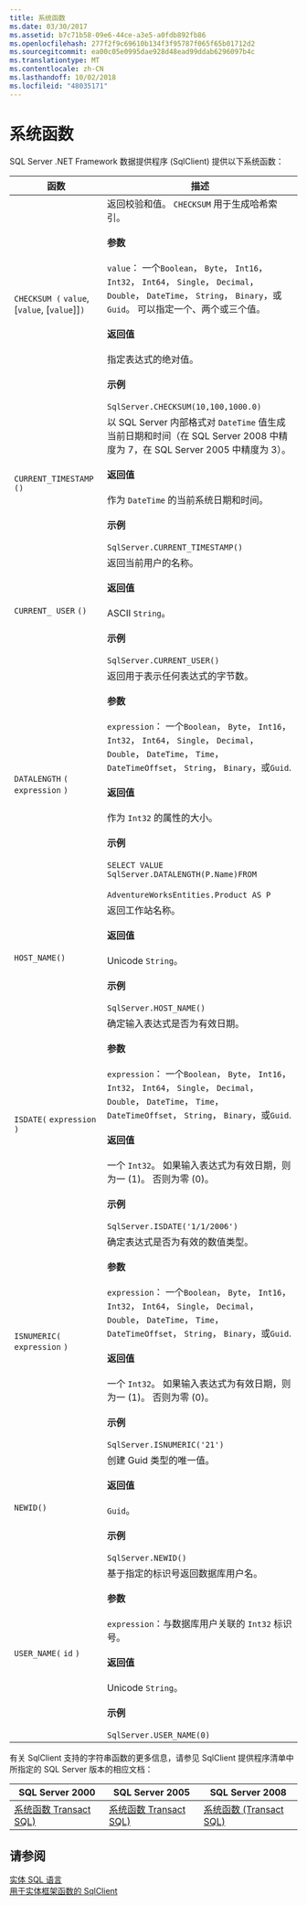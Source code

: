 ```yaml
---
title: 系统函数
ms.date: 03/30/2017
ms.assetid: b7c71b58-09e6-44ce-a3e5-a0fdb892fb86
ms.openlocfilehash: 277f2f9c69610b134f3f95787f065f65b01712d2
ms.sourcegitcommit: ea00c05e0995dae928d48ead99ddab6296097b4c
ms.translationtype: MT
ms.contentlocale: zh-CN
ms.lasthandoff: 10/02/2018
ms.locfileid: "48035171"
---
```

# <a name="system-functions"></a>系统函数
SQL Server .NET Framework 数据提供程序 (SqlClient) 提供以下系统函数：  
  
|函数|描述|  
|--------------|-----------------|  
|`CHECKSUM (` `value`, [`value`, [`value`]]`)`|返回校验和值。 `CHECKSUM` 用于生成哈希索引。<br /><br /> **参数**<br /><br /> `value`： 一个`Boolean`， `Byte`， `Int16`， `Int32`， `Int64`， `Single`， `Decimal`， `Double`， `DateTime`， `String`， `Binary`，或`Guid`。 可以指定一个、两个或三个值。<br /><br /> **返回值**<br /><br /> 指定表达式的绝对值。<br /><br /> **示例**<br /><br /> `SqlServer.CHECKSUM(10,100,1000.0)`|  
|`CURRENT_TIMESTAMP ()`|以 SQL Server 内部格式对 `DateTime` 值生成当前日期和时间（在 SQL Server 2008 中精度为 7，在 SQL Server 2005 中精度为 3）。<br /><br /> **返回值**<br /><br /> 作为 `DateTime` 的当前系统日期和时间。<br /><br /> **示例**<br /><br /> `SqlServer.CURRENT_TIMESTAMP()`|  
|`CURRENT_ USER` `()`|返回当前用户的名称。<br /><br /> **返回值**<br /><br /> ASCII `String`。<br /><br /> **示例**<br /><br /> `SqlServer.CURRENT_USER()`|  
|`DATALENGTH` `(` `expression` `)`|返回用于表示任何表达式的字节数。<br /><br /> **参数**<br /><br /> `expression`： 一个`Boolean`， `Byte`， `Int16`， `Int32`， `Int64`， `Single`， `Decimal`， `Double`， `DateTime`， `Time`， `DateTimeOffset`， `String`， `Binary`，或`Guid`.<br /><br /> **返回值**<br /><br /> 作为 `Int32` 的属性的大小。<br /><br /> **示例**<br /><br /> `SELECT VALUE SqlServer.DATALENGTH(P.Name)FROM`<br /><br /> `AdventureWorksEntities.Product AS P`|  
|`HOST_NAME()`|返回工作站名称。<br /><br /> **返回值**<br /><br /> Unicode `String`。<br /><br /> **示例**<br /><br /> `SqlServer.HOST_NAME()`|  
|`ISDATE(` `expression` `)`|确定输入表达式是否为有效日期。<br /><br /> **参数**<br /><br /> `expression`： 一个`Boolean`， `Byte`， `Int16`， `Int32`， `Int64`， `Single`， `Decimal`， `Double`， `DateTime`， `Time`， `DateTimeOffset`， `String`， `Binary`，或`Guid`.<br /><br /> **返回值**<br /><br /> 一个 `Int32`。 如果输入表达式为有效日期，则为一 (1)。 否则为零 (0)。<br /><br /> **示例**<br /><br /> `SqlServer.ISDATE('1/1/2006')`|  
|`ISNUMERIC(` `expression` `)`|确定表达式是否为有效的数值类型。<br /><br /> **参数**<br /><br /> `expression`： 一个`Boolean`， `Byte`， `Int16`， `Int32`， `Int64`， `Single`， `Decimal`， `Double`， `DateTime`， `Time`， `DateTimeOffset`， `String`， `Binary`，或`Guid`.<br /><br /> **返回值**<br /><br /> 一个 `Int32`。 如果输入表达式为有效日期，则为一 (1)。 否则为零 (0)。<br /><br /> **示例**<br /><br /> `SqlServer.ISNUMERIC('21')`|  
|`NEWID()`|创建 Guid 类型的唯一值。<br /><br /> **返回值**<br /><br /> `Guid`。<br /><br /> **示例**<br /><br /> `SqlServer.NEWID()`|  
|`USER_NAME(` `id` `)`|基于指定的标识号返回数据库用户名。<br /><br /> **参数**<br /><br /> `expression`：与数据库用户关联的 `Int32` 标识号。<br /><br /> **返回值**<br /><br /> Unicode `String`。<br /><br /> **示例**<br /><br /> `SqlServer.USER_NAME(0)`|  
  
 有关 SqlClient 支持的字符串函数的更多信息，请参见 SqlClient 提供程序清单中所指定的 SQL Server 版本的相应文档：  
  
|SQL Server 2000|SQL Server 2005|SQL Server 2008|  
|---------------------|---------------------|---------------------|  
|[系统函数 Transact SQL)](https://go.microsoft.com/fwlink/?LinkId=115918)|[系统函数 Transact SQL)](https://go.microsoft.com/fwlink/?LinkId=115917)|[系统函数 (Transact SQL)](https://go.microsoft.com/fwlink/?LinkId=115919)|  
  
## <a name="see-also"></a>请参阅  
 [实体 SQL 语言](../../../../../docs/framework/data/adonet/ef/language-reference/entity-sql-language.md)  
 [用于实体框架函数的 SqlClient](../../../../../docs/framework/data/adonet/ef/sqlclient-for-ef-functions.md)
